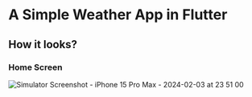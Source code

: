# A Simple Weather App in Flutter

## How it looks?
### Home Screen
![Simulator Screenshot - iPhone 15 Pro Max - 2024-02-03 at 23 51 00](https://github.com/shayanabbas/weather_app/assets/5176243/056ab448-8705-43ea-879f-23e0a3c7c8a8)

